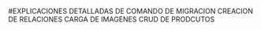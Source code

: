 #EXPLICACIONES DETALLADAS DE COMANDO DE MIGRACION CREACION DE RELACIONES CARGA DE IMAGENES CRUD DE PRODCUTOS 
